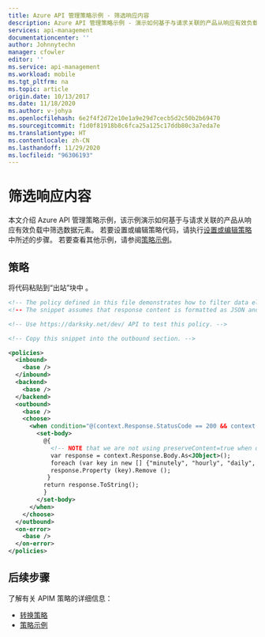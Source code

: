 ```yaml
---
title: Azure API 管理策略示例 - 筛选响应内容
description: Azure API 管理策略示例 - 演示如何基于与请求关联的产品从响应有效负载中筛选数据元素。
services: api-management
documentationcenter: ''
author: Johnnytechn
manager: cfowler
editor: ''
ms.service: api-management
ms.workload: mobile
ms.tgt_pltfrm: na
ms.topic: article
origin.date: 10/13/2017
ms.date: 11/18/2020
ms.author: v-johya
ms.openlocfilehash: 6e2f4f2d72e10e1a9e29d7cecb5d2c50b2b69470
ms.sourcegitcommit: f1d0f81918b8c6fca25a125c17ddb80c3a7eda7e
ms.translationtype: HT
ms.contentlocale: zh-CN
ms.lasthandoff: 11/29/2020
ms.locfileid: "96306193"
---
```

# <a name="filter-response-content"></a>筛选响应内容

本文介绍 Azure API 管理策略示例，该示例演示如何基于与请求关联的产品从响应有效负载中筛选数据元素。 若要设置或编辑策略代码，请执行[设置或编辑策略](../set-edit-policies.md)中所述的步骤。 若要查看其他示例，请参阅[策略示例](../policy-reference.md)。

## <a name="policy"></a>策略

将代码粘贴到“出站”块中  。

```xml
<!-- The policy defined in this file demonstrates how to filter data elements from the response payload based on the product associated with the request.
<!-- The snippet assumes that response content is formatted as JSON and contains root-level properties named "minutely", "hourly", "daily", "flags". -->

<!-- Use https://darksky.net/dev/ API to test this policy. -->

<!-- Copy this snippet into the outbound section. -->

<policies>
  <inbound>
    <base />
  </inbound>
  <backend>
    <base />
  </backend>
  <outbound>
    <base />
    <choose>
      <when condition="@(context.Response.StatusCode == 200 && context.Product.Name.Equals("Starter="""))">
        <set-body>
          @{
            <!-- NOTE that we are not using preserveContent=true when deserializing response body stream into a JSON object since we don't intend to access it again. See details on https://docs.azure.cn/zh-cn/api-management/api-management-transformation-policies#SetBody -->
            var response = context.Response.Body.As<JObject>();
            foreach (var key in new [] {"minutely", "hourly", "daily", "flags"}) {
            response.Property (key).Remove ();
           }
          return response.ToString();
          }
        </set-body>
      </when>
    </choose>    
  </outbound>
  <on-error>
    <base />
  </on-error>
</policies>
```

## <a name="next-steps"></a>后续步骤

了解有关 APIM 策略的详细信息：

+ [转换策略](../api-management-transformation-policies.md)
+ [策略示例](../policy-reference.md)

